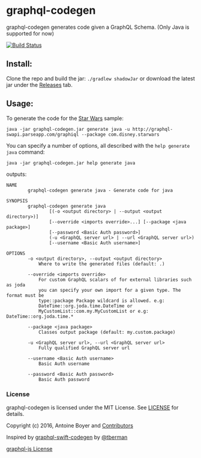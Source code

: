graphql-codegen
===============

graphql-codegen generates code given a GraphQL Schema. (Only Java is supported for now)

[![Build Status](https://travis-ci.org/tinnou/graphql-codegen.svg?branch=master)](https://travis-ci.org/tinnou/graphql-codegen)

Install:
--------

Clone the repo and build the jar: `./gradlew shadowJar` or download the latest jar under the [Releases](https://github.com/tinnou/graphql-codegen/releases) tab.

Usage:
------

To generate the code for the [Star Wars](http://graphql-swapi.parseapp.com/) sample:

```
java -jar graphql-codegen.jar generate java -u http://graphql-swapi.parseapp.com/graphiql --package com.disney.starwars
```


You can specify a number of options, all described with the `help generate java` command:

```
java -jar graphql-codegen.jar help generate java 
```

outputs: 

```
NAME
        graphql-codegen generate java - Generate code for java

SYNOPSIS
        graphql-codegen generate java
                [(-o <output directory> | --output <output directory>)]
                [--override <imports override>...] [--package <java package>]
                [--password <Basic Auth password>]
                (-u <GraphQL server url> | --url <GraphQL server url>)
                [--username <Basic Auth username>]

OPTIONS
        -o <output directory>, --output <output directory>
            Where to write the generated files (default: .)

        --override <imports override>
            For custom GraphQL scalars of for external libraries such as joda
            you can specify your own import for a given type. The format must be
            type::package Package wildcard is allowed. e.g:
            DateTime::org.joda.time.DateTime or
            MyCustomList::com.my.MyCustomList or e.g: DateTime::org.joda.time.*

        --package <java package>
            Classes output package (default: my.custom.package)

        -u <GraphQL server url>, --url <GraphQL server url>
            Fully qualified GraphQL server url

        --username <Basic Auth username>
            Basic Auth username
            
        --password <Basic Auth password>
            Basic Auth password
```

### License

graphql-codegen is licensed under the MIT License. See [LICENSE](LICENSE.md) for details.

Copyright (c) 2016, Antoine Boyer and [Contributors](https://github.com/tinnou/graphql-codegen/graphs/contributors)

Inspired by [graphql-swift-codegen](https://github.com/tberman/graphql-swift-codegen) by [@tberman](https://github.com/tberman)

[graphql-js License](https://github.com/graphql/graphql-js/blob/master/LICENSE)
